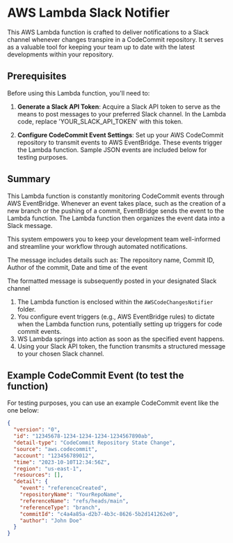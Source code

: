 # AWS Lambda Slack Notifier

This AWS Lambda function is crafted to deliver notifications to a Slack channel whenever changes transpire in a CodeCommit repository. It serves as a valuable tool for keeping your team up to date with the latest developments within your repository.

## Prerequisites

Before using this Lambda function, you'll need to:

1. **Generate a Slack API Token**: Acquire a Slack API token to serve as the means to post messages to your preferred Slack channel. In the Lambda code, replace 'YOUR_SLACK_API_TOKEN' with this token.

2. **Configure CodeCommit Event Settings**: Set up your AWS CodeCommit repository to transmit events to AWS EventBridge. These events trigger the Lambda function. Sample JSON events are included below for testing purposes.

## Summary

This Lambda function is constantly monitoring CodeCommit events through AWS EventBridge. Whenever an event takes place, such as the creation of a new branch or the pushing of a commit, EventBridge sends the event to the Lambda function. The Lambda function then organizes the event data into a Slack message.

This system empowers you to keep your development team well-informed and streamline your workflow through automated notifications.

The message includes details such as: The repository name, Commit ID, Author of the commit, Date and time of the event

The formatted message is subsequently posted in your designated Slack channel

1. The Lambda function is enclosed within the `AWSCodeChangesNotifier` folder.
2. You configure event triggers (e.g., AWS EventBridge rules) to dictate when the Lambda function runs, potentially setting up triggers for code commit events.
3. WS Lambda springs into action as soon as the specified event happens.
4. Using your Slack API token, the function transmits a structured message to your chosen Slack channel.

## Example CodeCommit Event (to test the function)

For testing purposes, you can use an example CodeCommit event like the one below:

```json
{
  "version": "0",
  "id": "12345678-1234-1234-1234-1234567890ab",
  "detail-type": "CodeCommit Repository State Change",
  "source": "aws.codecommit",
  "account": "123456789012",
  "time": "2023-10-10T12:34:56Z",
  "region": "us-east-1",
  "resources": [],
  "detail": {
    "event": "referenceCreated",
    "repositoryName": "YourRepoName",
    "referenceName": "refs/heads/main",
    "referenceType": "branch",
    "commitId": "c4a4a85a-d2b7-4b3c-8626-5b2d141262e0",
    "author": "John Doe"
  }
}
```
